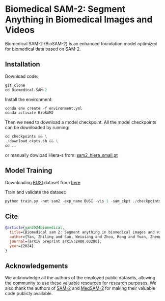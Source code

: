 # Biomedical SAM-2: Segment Anything in Biomedical Images and Videos

Biomedical SAM-2 (BioSAM-2) is an enhanced foundation model optimized for biomedical data based on SAM-2.

## Installation

Download code:
```python
git clone
cd Biomedical-SAM-2
```
Install the environment:
```python
conda env create -f environment.yml
conda activate BioSAM2
```
Then we need to download a model checkpoint. All the model checkpoints can be downloaded by running:
```python
cd checkpoints && \
./download_ckpts.sh && \
cd ..
```
or manually dowload Hiera-s from:
[sam2_hiera_small.pt](https://dl.fbaipublicfiles.com/segment_anything_2/072824/sam2_hiera_small.pt)

## Model Training

Downloading [BUSI](https://www.kaggle.com/datasets/aryashah2k/breast-ultrasound-images-dataset) dataset from [here](https://drive.google.com/file/d/1q2_5K3PxWTYiwk_jAec37x-fMmawB9r4/view?usp=sharing)

Train and validate the dataset:
```python
python train.py -net sam2 -exp_name BUSI -vis 1 -sam_ckpt ./checkpoints/sam2_hiera_small.pt -sam_config sam2_hiera_s -image_size 1024 -out_size 1024 -b 4 -val_freq 1 -dataset BUSI -data_path BUSI_PATH -DiceCEloss True -nprompt click
```

## Cite
```bibtex
@article{yan2024biomedical,
  title={Biomedical sam 2: Segment anything in biomedical images and videos},
  author={Yan, Zhiling and Sun, Weixiang and Zhou, Rong and Yuan, Zhengqing and Zhang, Kai and Li, Yiwei and Liu, Tianming and Li, Quanzheng and Li, Xiang and He, Lifang and others},
  journal={arXiv preprint arXiv:2408.03286},
  year={2024}
}
```

## Acknowledgements

We acknowledge all the authors of the employed public datasets, allowing the community to use these valuable resources for research purposes. We also thank the authors of [SAM-2](https://github.com/facebookresearch/segment-anything-2/tree/main) and [MedSAM-2](https://github.com/MedicineToken/Medical-SAM2/tree/main) for making their valuable code publicly available.

